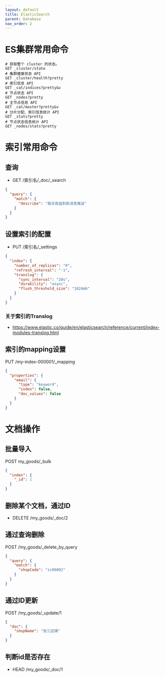 ```yaml
---
layout: default
title: ElasticSearch
parent: Database
nav_order: 2
---
```


# ES集群常用命令

```shell
# 获取整个 cluster 的状态。
GET _cluster/state
# 集群健康状态 API
GET _cluster/health?pretty
# 索引信息 API
GET _cat/indices?pretty&v
# 节点状态 API
GET _nodes?pretty
# 主节点信息 API
GET _cat/master?pretty&v
# 分片分配、索引信息统计 API
GET _stats?pretty
# 节点状态信息统计 API
GET _nodes/stats?pretty

```

# 索引常用命令

## 查询

- GET /索引名/_doc/_search

```json
{
  "query": {
    "match": {
      "describe": "每天收益到账消息推送"
    }
  }
}
```

## 设置索引的配置

- PUT /索引名/_settings

```json
{
  "index": {
    "number_of_replicas": "0",
    "refresh_interval": "-1",
    "translog": {
      "sync_interval": "20s",
      "durability": "async",
      "flush_threshold_size": "1024mb"
    }
  }
}

```

### 关于索引的Translog

- https://www.elastic.co/guide/en/elasticsearch/reference/current/index-modules-translog.html

## 索引的mapping设置

PUT /my-index-000001/_mapping

```json
{
  "properties": {
    "email": {
      "type": "keyword",
      "index": false,
      "doc_values": false
    }
  }
}
```

# 文档操作

## 批量导入

POST my_goods/_bulk

```json
{
  "index": {
    "_id": 1
  }
}

```

## 删除某个文档，通过ID

- DELETE /my_goods/_doc/2

## 通过查询删除

POST /my_goods/_delete_by_query

```json
{
  "query": {
    "match": {
      "shopCode": "sc00002"
    }
  }
}
```

## 通过ID更新

POST /my_goods/_update/1

```json
{
  "doc": {
    "shopName": "张三店铺"
  }
}
```

## 判断id是否存在
- HEAD /my_goods/_doc/1